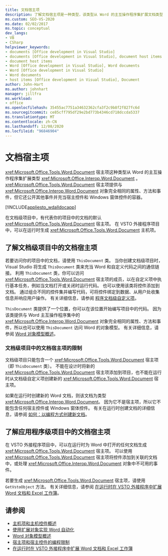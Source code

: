 ```yaml
---
title: 文档宿主项
description: 了解文档宿主项是一种类型，该类型从 Word 的主互操作程序集扩展文档类型。
ms.custom: SEO-VS-2020
ms.date: 02/02/2017
ms.topic: conceptual
dev_langs:
- VB
- CSharp
helpviewer_keywords:
- documents [Office development in Visual Studio]
- documents [Office development in Visual Studio], document host items
- document host items
- Word [Office development in Visual Studio], Word documents
- Word [Office development in Visual Studio]
- Word documents
- host items [Office development in Visual Studio], Document
author: John-Hart
ms.author: johnhart
manager: jillfra
ms.workload:
- office
ms.openlocfilehash: 35455ac7751a34632362cfa3f2c9b8f2f827fc6d
ms.sourcegitcommit: ce85cff795df29e2bd773b4346cd718dccda5337
ms.translationtype: MT
ms.contentlocale: zh-CN
ms.lasthandoff: 12/08/2020
ms.locfileid: "96846904"
---
```

# <a name="document-host-item"></a>文档宿主项
  <xref:Microsoft.Office.Tools.Word.Document> 宿主项这种类型从 Word 的主互操作程序集扩展类型 <xref:Microsoft.Office.Interop.Word.Document> 。 <xref:Microsoft.Office.Tools.Word.Document> 宿主项提供与 <xref:Microsoft.Office.Interop.Word.Document> 对象完全相同的属性、方法和事件，但它还公开其他事件并充当宿主控件和 Windows 窗体控件的容器。

 [!INCLUDE[appliesto_wdalldocapp](../vsto/includes/appliesto-wdalldocapp-md.md)]

 在文档级项目中，有代表你的项目中的文档的默认 <xref:Microsoft.Office.Tools.Word.Document> 宿主项。 在 VSTO 外接程序项目中，可以在运行时生成 <xref:Microsoft.Office.Tools.Word.Document> 主机项。

## <a name="understand-the-document-host-item-in-document-level-projects"></a>了解文档级项目中的文档宿主项
 若要访问你的项目中的文档，请使用 `ThisDocument` 类。 当你创建文档级项目时，Visual Studio 将生成 `ThisDocument` 类来充当 Word 和自定义代码之间的通信链接。 利用 `ThisDocument` 类，你可以访问 <xref:Microsoft.Office.Tools.Word.Document> 宿主项的成员，以在自定义项中执行基本任务，例如当文档打开或关闭时运行代码。 也可以使用该类将控件添加到文档。 通过组合不同的控件集并编写代码，可将控件绑定到数据、从用户处收集信息并响应用户操作。 有关详细信息，请参阅 [程序文档级自定义项](../vsto/programming-document-level-customizations.md)。

 `ThisDocument` 类提供了一个位置，你可以在该位置开始编写项目中的代码。 因为该类提供与 Word 主互操作程序集中的 <xref:Microsoft.Office.Interop.Word.Document> 对象完全相同的属性、方法和事件，所以也可以使用 `ThisDocument` 访问 Word 的对象模型。 有关详细信息，请参阅 [Word 对象模型概述](../vsto/word-object-model-overview.md)。

### <a name="limitations-of-the-document-host-item-in-document-level-projects"></a>文档级项目中的文档宿主项的限制
 文档级项目只能包含一个 <xref:Microsoft.Office.Tools.Word.Document> 宿主项（即 `ThisDocument` 类）。 不能在设计时将新的 <xref:Microsoft.Office.Tools.Word.Document> 宿主项添加到项目，也不能在运行时从文档级自定义项创建新的 <xref:Microsoft.Office.Tools.Word.Document> 宿主项。

 如果在运行时创建新的 Word 文档，则该文档为类型 <xref:Microsoft.Office.Interop.Word.Document>。 因为它不是宿主项，所以它不能包含任何宿主控件或 Windows 窗体控件。 有关在运行时创建文档的详细信息，请参阅 [如何：以编程方式创建新文档](../vsto/how-to-programmatically-create-new-documents.md)。

## <a name="understand-document-host-items-in-application-level-projects"></a>了解应用程序级项目中的文档宿主项
 在 VSTO 外接程序项目中，可以在运行时为 Word 中打开的任何文档生成 <xref:Microsoft.Office.Tools.Word.Document> 宿主项。 可以使用 <xref:Microsoft.Office.Tools.Word.Document> 宿主项将控件添加到关联的文档中，或处理 <xref:Microsoft.Office.Interop.Word.Document> 对象中不可用的事件。

 若要生成 <xref:Microsoft.Office.Tools.Word.Document> 宿主项，请使用 `GetVstoObject` 方法。 有关详细信息，请参阅 [在运行时在 VSTO 外接程序中扩展 Word 文档和 Excel 工作簿](../vsto/extending-word-documents-and-excel-workbooks-in-vsto-add-ins-at-run-time.md)。

## <a name="see-also"></a>请参阅
- [主机项和主机控件概述](../vsto/host-items-and-host-controls-overview.md)
- [使用扩展对象实现 Word 自动化](../vsto/automating-word-by-using-extended-objects.md)
- [Word 对象模型概述](../vsto/word-object-model-overview.md)
- [宿主项和宿主控件的编程限制](../vsto/programmatic-limitations-of-host-items-and-host-controls.md)
- [在运行时在 VSTO 外接程序中扩展 Word 文档和 Excel 工作簿](../vsto/extending-word-documents-and-excel-workbooks-in-vsto-add-ins-at-run-time.md)
